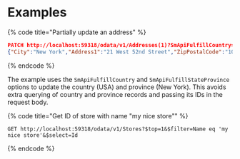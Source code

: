 # Examples

{% code title="Partially update an address" %}
```json
PATCH http://localhost:59318/odata/v1/Addresses(1)?SmApiFulfillCountry=US&SmApiFulfillStateProvince=NY
{"City":"New York","Address1":"21 West 52nd Street","ZipPostalCode":"10021","FirstName":"John","LastName":"Doe"}
```
{% endcode %}

The example uses the `SmApiFulfillCountry` and `SmApiFulfillStateProvince` options to update the country (USA) and province (New York). This avoids extra querying of country and province records and passing its IDs in the request body.

{% code title="Get ID of store with name "my nice store"" %}
```
GET http://localhost:59318/odata/v1/Stores?$top=1&$filter=Name eq 'my nice store'&$select=Id
```
{% endcode %}

